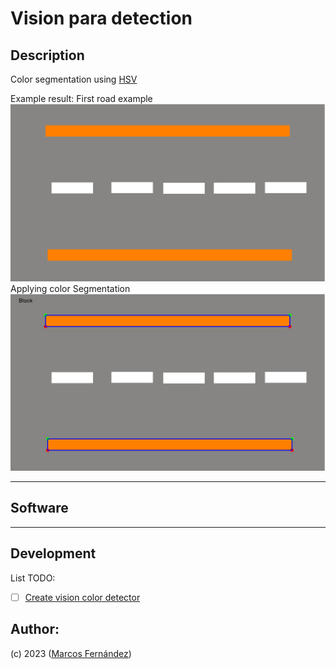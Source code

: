 # Vision para detection


    
## Description
Color segmentation using [HSV](https://www.lifewire.com/what-is-hsv-in-design-1078068)

Example result:
First road example
![image](./data/road.jpg)
Applying color Segmentation
![image](./data/result.jpg)

*****

## Software
*****
## Development

List TODO:
- [ ] [Create vision color detector]()


## Author:
(c) 2023 ([Marcos Fernández](https://github.com/marqinhos))
